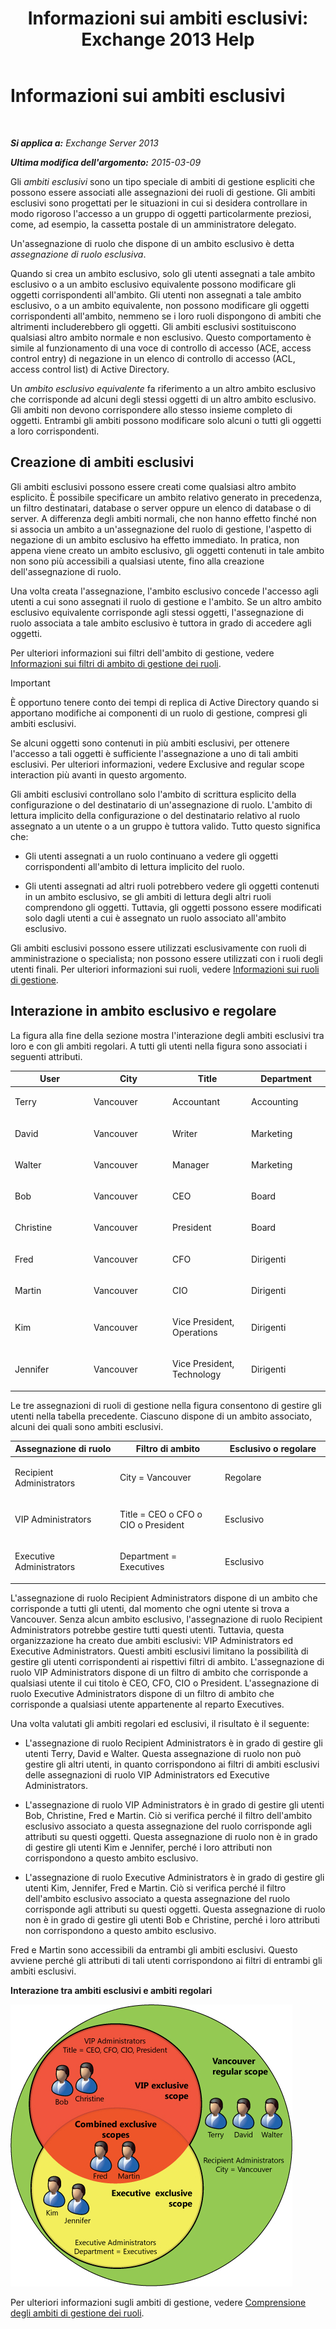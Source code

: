 ﻿---
title: 'Informazioni sui ambiti esclusivi: Exchange 2013 Help'
TOCTitle: Informazioni sui ambiti esclusivi
ms:assetid: 32492622-3b01-4e3b-8288-ed39525eea75
ms:mtpsurl: https://technet.microsoft.com/it-it/library/Dd638110(v=EXCHG.150)
ms:contentKeyID: 50480283
ms.date: 05/22/2018
mtps_version: v=EXCHG.150
ms.translationtype: MT
---

# Informazioni sui ambiti esclusivi

 

_**Si applica a:** Exchange Server 2013_

_**Ultima modifica dell'argomento:** 2015-03-09_

Gli *ambiti esclusivi* sono un tipo speciale di ambiti di gestione espliciti che possono essere associati alle assegnazioni dei ruoli di gestione. Gli ambiti esclusivi sono progettati per le situazioni in cui si desidera controllare in modo rigoroso l'accesso a un gruppo di oggetti particolarmente preziosi, come, ad esempio, la cassetta postale di un amministratore delegato.

Un'assegnazione di ruolo che dispone di un ambito esclusivo è detta *assegnazione di ruolo esclusiva*.

Quando si crea un ambito esclusivo, solo gli utenti assegnati a tale ambito esclusivo o a un ambito esclusivo equivalente possono modificare gli oggetti corrispondenti all'ambito. Gli utenti non assegnati a tale ambito esclusivo, o a un ambito equivalente, non possono modificare gli oggetti corrispondenti all'ambito, nemmeno se i loro ruoli dispongono di ambiti che altrimenti includerebbero gli oggetti. Gli ambiti esclusivi sostituiscono qualsiasi altro ambito normale e non esclusivo. Questo comportamento è simile al funzionamento di una voce di controllo di accesso (ACE, access control entry) di negazione in un elenco di controllo di accesso (ACL, access control list) di Active Directory.

Un *ambito esclusivo equivalente* fa riferimento a un altro ambito esclusivo che corrisponde ad alcuni degli stessi oggetti di un altro ambito esclusivo. Gli ambiti non devono corrispondere allo stesso insieme completo di oggetti. Entrambi gli ambiti possono modificare solo alcuni o tutti gli oggetti a loro corrispondenti.

## Creazione di ambiti esclusivi

Gli ambiti esclusivi possono essere creati come qualsiasi altro ambito esplicito. È possibile specificare un ambito relativo generato in precedenza, un filtro destinatari, database o server oppure un elenco di database o di server. A differenza degli ambiti normali, che non hanno effetto finché non si associa un ambito a un'assegnazione del ruolo di gestione, l'aspetto di negazione di un ambito esclusivo ha effetto immediato. In pratica, non appena viene creato un ambito esclusivo, gli oggetti contenuti in tale ambito non sono più accessibili a qualsiasi utente, fino alla creazione dell'assegnazione di ruolo.

Una volta creata l'assegnazione, l'ambito esclusivo concede l'accesso agli utenti a cui sono assegnati il ruolo di gestione e l'ambito. Se un altro ambito esclusivo equivalente corrisponde agli stessi oggetti, l'assegnazione di ruolo associata a tale ambito esclusivo è tuttora in grado di accedere agli oggetti.

Per ulteriori informazioni sui filtri dell'ambito di gestione, vedere [Informazioni sui filtri di ambito di gestione dei ruoli](understanding-management-role-scope-filters-exchange-2013-help.md).


> [!IMPORTANT]
> È opportuno tenere conto dei tempi di replica di Active Directory quando si apportano modifiche ai componenti di un ruolo di gestione, compresi gli ambiti esclusivi.



Se alcuni oggetti sono contenuti in più ambiti esclusivi, per ottenere l'accesso a tali oggetti è sufficiente l'assegnazione a uno di tali ambiti esclusivi. Per ulteriori informazioni, vedere Exclusive and regular scope interaction più avanti in questo argomento.

Gli ambiti esclusivi controllano solo l'ambito di scrittura esplicito della configurazione o del destinatario di un'assegnazione di ruolo. L'ambito di lettura implicito della configurazione o del destinatario relativo al ruolo assegnato a un utente o a un gruppo è tuttora valido. Tutto questo significa che:

  - Gli utenti assegnati a un ruolo continuano a vedere gli oggetti corrispondenti all'ambito di lettura implicito del ruolo.

  - Gli utenti assegnati ad altri ruoli potrebbero vedere gli oggetti contenuti in un ambito esclusivo, se gli ambiti di lettura degli altri ruoli comprendono gli oggetti. Tuttavia, gli oggetti possono essere modificati solo dagli utenti a cui è assegnato un ruolo associato all'ambito esclusivo.

Gli ambiti esclusivi possono essere utilizzati esclusivamente con ruoli di amministrazione o specialista; non possono essere utilizzati con i ruoli degli utenti finali. Per ulteriori informazioni sui ruoli, vedere [Informazioni sui ruoli di gestione](understanding-management-roles-exchange-2013-help.md).

## Interazione in ambito esclusivo e regolare

La figura alla fine della sezione mostra l'interazione degli ambiti esclusivi tra loro e con gli ambiti regolari. A tutti gli utenti nella figura sono associati i seguenti attributi.


<table>
<colgroup>
<col style="width: 25%" />
<col style="width: 25%" />
<col style="width: 25%" />
<col style="width: 25%" />
</colgroup>
<thead>
<tr class="header">
<th>User</th>
<th>City</th>
<th>Title</th>
<th>Department</th>
</tr>
</thead>
<tbody>
<tr class="odd">
<td><p>Terry</p></td>
<td><p>Vancouver</p></td>
<td><p>Accountant</p></td>
<td><p>Accounting</p></td>
</tr>
<tr class="even">
<td><p>David</p></td>
<td><p>Vancouver</p></td>
<td><p>Writer</p></td>
<td><p>Marketing</p></td>
</tr>
<tr class="odd">
<td><p>Walter</p></td>
<td><p>Vancouver</p></td>
<td><p>Manager</p></td>
<td><p>Marketing</p></td>
</tr>
<tr class="even">
<td><p>Bob</p></td>
<td><p>Vancouver</p></td>
<td><p>CEO</p></td>
<td><p>Board</p></td>
</tr>
<tr class="odd">
<td><p>Christine</p></td>
<td><p>Vancouver</p></td>
<td><p>President</p></td>
<td><p>Board</p></td>
</tr>
<tr class="even">
<td><p>Fred</p></td>
<td><p>Vancouver</p></td>
<td><p>CFO</p></td>
<td><p>Dirigenti</p></td>
</tr>
<tr class="odd">
<td><p>Martin</p></td>
<td><p>Vancouver</p></td>
<td><p>CIO</p></td>
<td><p>Dirigenti</p></td>
</tr>
<tr class="even">
<td><p>Kim</p></td>
<td><p>Vancouver</p></td>
<td><p>Vice President, Operations</p></td>
<td><p>Dirigenti</p></td>
</tr>
<tr class="odd">
<td><p>Jennifer</p></td>
<td><p>Vancouver</p></td>
<td><p>Vice President, Technology</p></td>
<td><p>Dirigenti</p></td>
</tr>
</tbody>
</table>


Le tre assegnazioni di ruoli di gestione nella figura consentono di gestire gli utenti nella tabella precedente. Ciascuno dispone di un ambito associato, alcuni dei quali sono ambiti esclusivi.


<table>
<colgroup>
<col style="width: 33%" />
<col style="width: 33%" />
<col style="width: 33%" />
</colgroup>
<thead>
<tr class="header">
<th>Assegnazione di ruolo</th>
<th>Filtro di ambito</th>
<th>Esclusivo o regolare</th>
</tr>
</thead>
<tbody>
<tr class="odd">
<td><p>Recipient Administrators</p></td>
<td><p>City = Vancouver</p></td>
<td><p>Regolare</p></td>
</tr>
<tr class="even">
<td><p>VIP Administrators</p></td>
<td><p>Title = CEO o CFO o CIO o President</p></td>
<td><p>Esclusivo</p></td>
</tr>
<tr class="odd">
<td><p>Executive Administrators</p></td>
<td><p>Department = Executives</p></td>
<td><p>Esclusivo</p></td>
</tr>
</tbody>
</table>


L'assegnazione di ruolo Recipient Administrators dispone di un ambito che corrisponde a tutti gli utenti, dal momento che ogni utente si trova a Vancouver. Senza alcun ambito esclusivo, l'assegnazione di ruolo Recipient Administrators potrebbe gestire tutti questi utenti. Tuttavia, questa organizzazione ha creato due ambiti esclusivi: VIP Administrators ed Executive Administrators. Questi ambiti esclusivi limitano la possibilità di gestire gli utenti corrispondenti ai rispettivi filtri di ambito. L'assegnazione di ruolo VIP Administrators dispone di un filtro di ambito che corrisponde a qualsiasi utente il cui titolo è CEO, CFO, CIO o President. L'assegnazione di ruolo Executive Administrators dispone di un filtro di ambito che corrisponde a qualsiasi utente appartenente al reparto Executives.

Una volta valutati gli ambiti regolari ed esclusivi, il risultato è il seguente:

  - L'assegnazione di ruolo Recipient Administrators è in grado di gestire gli utenti Terry, David e Walter. Questa assegnazione di ruolo non può gestire gli altri utenti, in quanto corrispondono ai filtri di ambiti esclusivi delle assegnazioni di ruolo VIP Administrators ed Executive Administrators.

  - L'assegnazione di ruolo VIP Administrators è in grado di gestire gli utenti Bob, Christine, Fred e Martin. Ciò si verifica perché il filtro dell'ambito esclusivo associato a questa assegnazione del ruolo corrisponde agli attributi su questi oggetti. Questa assegnazione di ruolo non è in grado di gestire gli utenti Kim e Jennifer, perché i loro attributi non corrispondono a questo ambito esclusivo.

  - L'assegnazione di ruolo Executive Administrators è in grado di gestire gli utenti Kim, Jennifer, Fred e Martin. Ciò si verifica perché il filtro dell'ambito esclusivo associato a questa assegnazione del ruolo corrisponde agli attributi su questi oggetti. Questa assegnazione di ruolo non è in grado di gestire gli utenti Bob e Christine, perché i loro attributi non corrispondono a questo ambito esclusivo.

Fred e Martin sono accessibili da entrambi gli ambiti esclusivi. Questo avviene perché gli attributi di tali utenti corrispondono ai filtri di entrambi gli ambiti esclusivi.

**Interazione tra ambiti esclusivi e ambiti regolari**

![Interazione in ambito esclusivo e regolare](images/Dd638110.0aa26d1d-1fa6-44d8-802d-83d75cd2624c(EXCHG.150).jpg "Interazione in ambito esclusivo e regolare")

Per ulteriori informazioni sugli ambiti di gestione, vedere [Comprensione degli ambiti di gestione dei ruoli](understanding-management-role-scopes-exchange-2013-help.md).

